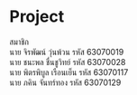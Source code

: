 # Project
สมาชิก                                                                                                                                                                    					
นาย จิรพัฒน์ วุ่นพ้วน รหัส 63070019																																																																											
นาย ชนะพล ชื่นชูวิทย์ รหัส 63070028																																																																										
นาย พิตรพิบูล เรือนเย็น รหัส 63070117																																																																									
นาย ภคิน จันทร์ทอง รหัส 63070129																																																																											
